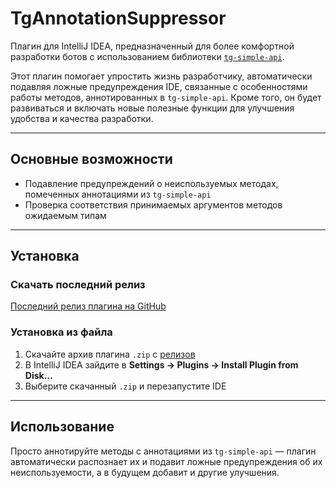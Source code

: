 # TgAnnotationSuppressor

Плагин для IntelliJ IDEA, предназначенный для более комфортной разработки ботов с использованием библиотеки [`tg-simple-api`](https://github.com/DevKarmanov/tg-simple-api-lib).

Этот плагин помогает упростить жизнь разработчику, автоматически подавляя ложные предупреждения IDE, связанные с особенностями работы методов, аннотированных в `tg-simple-api`. Кроме того, он будет развиваться и включать новые полезные функции для улучшения удобства и качества разработки.

---

## Основные возможности

* Подавление предупреждений о неиспользуемых методах, помеченных аннотациями из `tg-simple-api`
* Проверка соответствия принимаемых аргументов методов ожидаемым типам

---

## Установка

### Скачать последний релиз

[Последний релиз плагина на GitHub](https://github.com/DevKarmanov/tg-simple-api-intellij-plugin/releases/latest)

### Установка из файла

1. Скачайте архив плагина `.zip` с [релизов](https://github.com/DevKarmanov/tg-simple-api-intellij-plugin/releases/latest)
2. В IntelliJ IDEA зайдите в **Settings → Plugins → Install Plugin from Disk...**
3. Выберите скачанный `.zip` и перезапустите IDE

---

## Использование

Просто аннотируйте методы с аннотациями из `tg-simple-api` — плагин автоматически распознает их и подавит ложные предупреждения об их неиспользуемости, а в будущем добавит и другие улучшения.

